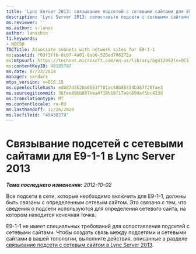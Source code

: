 ```yaml
---
title: 'Lync Server 2013: связывание подсетей с сетевыми сайтами для E9-1-1'
description: 'Lync Server 2013: сопоставьте подсети с сетевыми сайтами для E9-1-1.'
ms.reviewer: ''
ms.author: v-lanac
author: lanachin
f1.keywords:
- NOCSH
TOCTitle: Associate subnets with network sites for E9-1-1
ms:assetid: f03f3ffb-dc07-4a01-8ab6-526ed786272a
ms:mtpsurl: https://technet.microsoft.com/en-us/library/Gg412992(v=OCS.15)
ms:contentKeyID: 48185787
ms.date: 07/23/2014
manager: serdars
mtps_version: v=OCS.15
ms.openlocfilehash: edb87d352bb8553f701ac48b85434b387f28fae3
ms.sourcegitcommit: 36fee89bb887bea4f18b19f17a8c69daf5bc423d
ms.translationtype: MT
ms.contentlocale: ru-RU
ms.lasthandoff: 11/26/2020
ms.locfileid: "49438279"
---
```

# <a name="associate-subnets-with-network-sites-for-e9-1-1-in-lync-server-2013"></a>Связывание подсетей с сетевыми сайтами для E9-1-1 в Lync Server 2013

<div data-xmlns="http://www.w3.org/1999/xhtml">

<div class="topic" data-xmlns="http://www.w3.org/1999/xhtml" data-msxsl="urn:schemas-microsoft-com:xslt" data-cs="https://msdn.microsoft.com/">

<div data-asp="https://msdn2.microsoft.com/asp">



</div>

<div id="mainSection">

<div id="mainBody">

<span> </span>

_**Тема последнего изменения:** 2012-10-02_

Все подсети в сети, которые необходимо включить для E9-1-1, должны быть связаны с определенным сетевым сайтом. Это связано с тем, что сведения о подсети используются для определения сетевого сайта, на котором находится конечная точка.

E9-1-1 не имеет специальных требований для сопоставления подсетей с сетевыми сайтами. Чтобы создать связь между подсетями и сетевыми сайтами в вашей топологии, выполните действия, описанные в разделе [связывание подсети с сетевым сайтом в Lync Server 2013](lync-server-2013-associate-a-subnet-with-a-network-site.md).

</div>

<span> </span>

</div>

</div>

</div>

